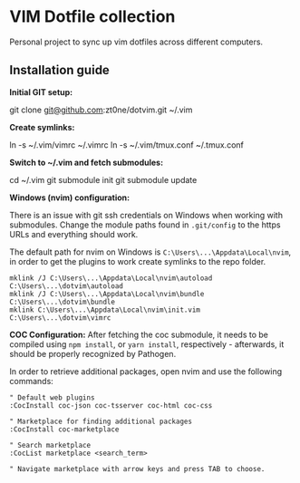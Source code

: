 # VIM Dotfile collection

Personal project to sync up vim dotfiles across different computers.

## Installation guide
**Initial GIT setup:**

  git clone git@github.com:zt0ne/dotvim.git ~/.vim

**Create symlinks:**

  ln -s ~/.vim/vimrc ~/.vimrc
  ln -s ~/.vim/tmux.conf ~/.tmux.conf

**Switch to ~/.vim and fetch submodules:**

  cd ~/.vim
  git submodule init
  git submodule update

**Windows (nvim) configuration:**

  There is an issue with git ssh credentials on Windows when working
  with submodules. Change the module paths found in `.git/config` to
  the https URLs and everything should work.

  The default path for nvim on Windows is `C:\Users\...\Appdata\Local\nvim`, 
  in order to get the plugins to work create symlinks to the repo folder.

  ```
  mklink /J C:\Users\...\Appdata\Local\nvim\autoload C:\Users\...\dotvim\autoload
  mklink /J C:\Users\...\Appdata\Local\nvim\bundle C:\Users\...\dotvim\bundle
  mklink C:\Users\...\Appdata\Local\nvim\init.vim C:\Users\...\dotvim\vimrc
  ```

**COC Configuration:**
  After fetching the coc submodule, it needs to be compiled using `npm install`,
  or `yarn install`, respectively - afterwards, it should be properly recognized 
  by Pathogen.

  In order to retrieve additional packages, open nvim and use the following 
  commands:
  ```vim
  " Default web plugins
  :CocInstall coc-json coc-tsserver coc-html coc-css

  " Marketplace for finding additional packages
  :CocInstall coc-marketplace

  " Search marketplace
  :CocList marketplace <search_term>

  " Navigate marketplace with arrow keys and press TAB to choose.
  ```
